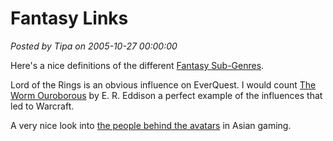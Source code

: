 # Fantasy Links

*Posted by Tipa on 2005-10-27 00:00:00*

Here's a nice definitions of the different [Fantasy Sub-Genres](http://www.fictionfactor.com/articles/fsubgenre.html).



Lord of the Rings is an obvious influence on EverQuest. I would count [The Worm Ouroborous](http://www.sfsite.com/07b/wo85.htm) by E. R. Eddison a perfect example of the influences that led to Warcraft.



A very nice look into [the people behind the avatars](http://news.bbc.co.uk/1/shared/spl/hi/picture_gallery/05/technology_online_gamers_unmasked/html/1.stm) in Asian gaming.


